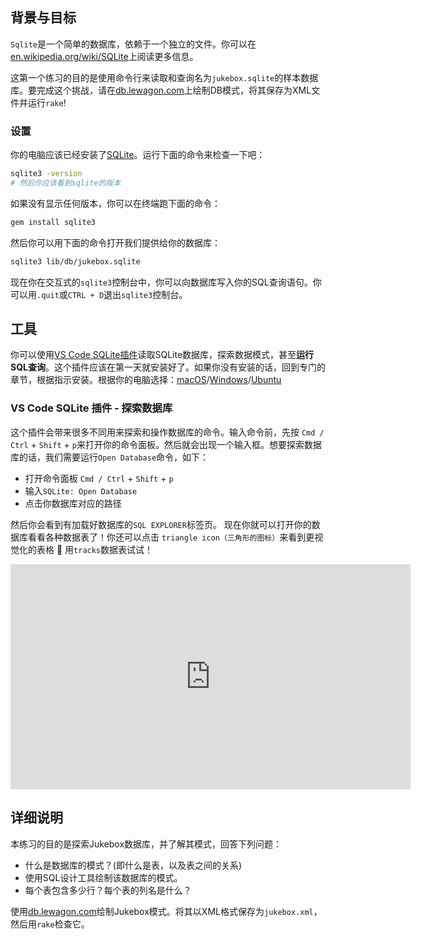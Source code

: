 ## 背景与目标

`Sqlite`是一个简单的数据库，依赖于一个独立的文件。你可以在[en.wikipedia.org/wiki/SQLite](http://en.wikipedia.org/wiki/SQLite)上阅读更多信息。

这第一个练习的目的是使用命令行来读取和查询名为`jukebox.sqlite`的样本数据库。要完成这个挑战，请在[db.lewagon.com](http://db.lewagon.com/)上绘制DB模式，将其保存为XML文件并运行`rake`!

### 设置

你的电脑应该已经安装了[SQLite](https://sqlite.org/index.html)。运行下面的命令来检查一下吧：

```bash
sqlite3 -version
# 然后你应该看到sqlite的版本
```

如果没有显示任何版本，你可以在终端跑下面的命令：

```bash
gem install sqlite3
```

然后你可以用下面的命令打开我们提供给你的数据库：

```bash
sqlite3 lib/db/jukebox.sqlite
```

现在你在交互式的`sqlite3`控制台中，你可以向数据库写入你的SQL查询语句。你可以用`.quit`或`CTRL + D`退出`sqlite3`控制台。

## 工具

你可以使用[VS Code SQLite插件](https://marketplace.visualstudio.com/items?itemName=alexcvzz.vscode-sqlite)读取SQLite数据库，探索数据模式，甚至**运行SQL查询**。这个插件应该在第一天就安装好了。如果你没有安装的话，回到专门的章节，根据指示安装。根据你的电脑选择：[macOS](https://github.com/lewagon/setup/blob/master/macos.md#vscode_extensions)/[Windows](https://github.com/lewagon/setup/blob/master/windows.md#vscode_extensions)/[Ubuntu](https://github.com/lewagon/setup/blob/master/ubuntu.md#vscode_extensions)

### VS Code SQLite 插件 - 探索数据库

这个插件会带来很多不同用来探索和操作数据库的命令。输入命令前，先按 `Cmd / Ctrl` + `Shift` + `p`来打开你的命令面板。然后就会出现一个输入框。想要探索数据库的话，我们需要运行`Open Database`命令，如下：

- 打开命令面板 `Cmd / Ctrl` + `Shift` + `p`
- 输入`SQLite: Open Database`
- 点击你数据库对应的路径

然后你会看到有加载好数据库的`SQL EXPLORER`标签页。 现在你就可以打开你的数据库看看各种数据表了！你还可以点击 `triangle icon（三角形的图标）`来看到更视觉化的表格 🙌 用`tracks`数据表试试！

<iframe src="https://player.vimeo.com/video/690525143?h=75949ff5a2" width="640" height="360" frameborder="0" webkitallowfullscreen mozallowfullscreen allowfullscreen></iframe>

## 详细说明

本练习的目的是探索Jukebox数据库，并了解其模式，回答下列问题：
- 什么是数据库的模式？(即什么是表，以及表之间的关系)
- 使用SQL设计工具绘制该数据库的模式。
- 每个表包含多少行？每个表的列名是什么？

使用[db.lewagon.com](http://db.lewagon.com/)绘制Jukebox模式。将其以XML格式保存为`jukebox.xml`，然后用`rake`检查它。
